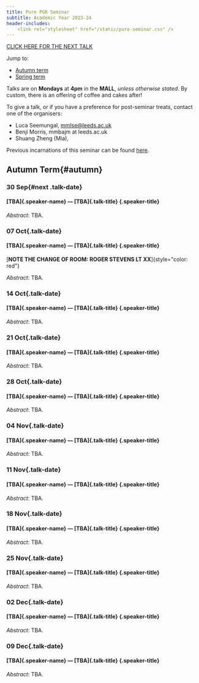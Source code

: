 ```yaml
---
title: Pure PGR Seminar
subtitle: Academic Year 2023-24
header-includes:
    <link rel="stylesheet" href="/static/pure-seminar.css" />
---
```


[CLICK HERE FOR THE NEXT TALK](#next)

Jump to:

- [Autumn term](#autumn)
- [Spring term](#spring)

Talks are on **Mondays** at **4pm** in the **MALL**, *unless otherwise stated*.
By custom, there is an offering of coffee and cakes after!

To give a talk, or if you have a preference for post-seminar treats, contact one of the organisers:

* Luca Seemungal, mmlse@leeds.ac.uk
* Benji Morris, mmbajm at leeds.ac.uk
* Shuang Zheng (Mia),

Previous incarnations of this seminar can be found [here](./archive).

## Autumn Term{#autumn}


### 30 Sep{#next .talk-date}
#### [TBA]{.speaker-name} — [TBA]{.talk-title} {.speaker-title}

*Abstract*: TBA.


### 07 Oct{.talk-date}
#### [TBA]{.speaker-name} — [TBA]{.talk-title} {.speaker-title}

[**NOTE THE CHANGE OF ROOM: ROGER STEVENS LT XX**]{style="color: red"}

*Abstract*: TBA.


### 14 Oct{.talk-date}
#### [TBA]{.speaker-name} — [TBA]{.talk-title} {.speaker-title}

*Abstract*: TBA.


### 21 Oct{.talk-date}
#### [TBA]{.speaker-name} — [TBA]{.talk-title} {.speaker-title}

*Abstract*: TBA.

### 28 Oct{.talk-date}
#### [TBA]{.speaker-name} — [TBA]{.talk-title} {.speaker-title}

*Abstract*: TBA.


### 04 Nov{.talk-date}
#### [TBA]{.speaker-name} — [TBA]{.talk-title} {.speaker-title}

*Abstract*: TBA.


### 11 Nov{.talk-date}
#### [TBA]{.speaker-name} — [TBA]{.talk-title} {.speaker-title}

*Abstract*: TBA.


### 18 Nov{.talk-date}
#### [TBA]{.speaker-name} — [TBA]{.talk-title} {.speaker-title}

*Abstract*: TBA.


### 25 Nov{.talk-date}
#### [TBA]{.speaker-name} — [TBA]{.talk-title} {.speaker-title}

*Abstract*: TBA.


### 02 Dec{.talk-date}
#### [TBA]{.speaker-name} — [TBA]{.talk-title} {.speaker-title}

*Abstract*: TBA.


### 09 Dec{.talk-date}
#### [TBA]{.speaker-name} — [TBA]{.talk-title} {.speaker-title}

*Abstract*: TBA.

